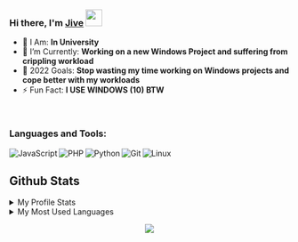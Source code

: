 <!-- List Of Websites-->
[github]: https://github.com/Blu3Jive001
[gmail]: mailto:blu3jive@gmail.com
[reddit]: https://www.reddit.com/user/Blu3Jive01/comments/6

<!-- ![image](https://raw.githubusercontent.com/Blu3Jive001/Blu3Jive001/master/hello.png) -->


### Hi there, I'm [Jive](https://blu3jive001.github.io) <img src="https://raw.githubusercontent.com/MartinHeinz/MartinHeinz/master/wave.gif" width="30px">

- 🥅 I Am: **In University**
- 🌱 I’m Currently: **Working on a new Windows Project and suffering from crippling workload**
- 🔭 2022 Goals: **Stop wasting my time working on Windows projects and cope better with my workloads**
- ⚡ Fun Fact: **I USE WINDOWS (10) BTW**

<br />

### Languages and Tools:

[<img align="left" alt="JavaScript" src="https://img.shields.io/badge/JavaScript-323330?style=for-the-badge&logo=javascript&logoColor=F7DF1E****" />](https://www.javascript.com/)
[<img align="left" alt="PHP" src="https://img.shields.io/badge/PHP-777BB4?style=for-the-badge&logo=php&logoColor=white" />](https://www.php.net/)
[<img align="left" alt="Python" src="https://img.shields.io/badge/Python-FFD43B?style=for-the-badge&logo=python&logoColor=blue" />](https://www.python.org/)
[<img align="left" alt="Git" src="https://img.shields.io/badge/GIT-E44C30?style=for-the-badge&logo=git&logoColor=white" />](https://git-scm.com/)
[<img align="left" alt="Linux" src="https://img.shields.io/badge/Arch_Linux-1793D1?style=for-the-badge&logo=arch-linux&logoColor=white" />](https://www.linux.org/)

&nbsp;
&nbsp;
<br />

## Github Stats

<details>
  <summary>My Profile Stats</summary>
  <br/>
  <a href="https://github.com/rjsamra/github-readme-stats"><img alt="BlueJive's GitHub Stats" src="https://github-readme-stats.vercel.app/api/?username=Blu3Jive001&layout=compact&show_icons=true&include_all_commits=true&hide_border=true&theme=nord" /></a>
  <br/>
</details>

<details> 
  <summary>My Most Used Languages</summary>
  <br/>
  <a href="https://github.com/rjsamra/github-readme-stats"><img alt="BlueJive's Top Languages" src="https://github-readme-stats.vercel.app/api/top-langs/?username=Blu3Jive001&layout=compact&show_icons=true&include_all_commits=true&hide_border=true&theme=nord&langs_count=10" /></a>
  <br/>
</details>

<p align="center"><img src="https://raw.githubusercontent.com/arcticicestudio/nord-docs/develop/assets/images/nord/repository-footer-separator.svg?sanitize=true" /></p>
